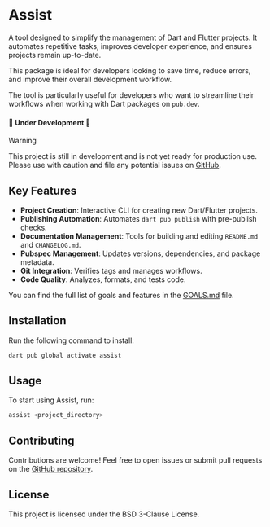 # Assist

A tool designed to simplify the management of
Dart and Flutter projects. It automates repetitive tasks, improves
developer experience, and ensures projects remain up-to-date.

This package is ideal for developers looking to save time, reduce errors,
and improve their overall development workflow.

The tool is particularly useful for developers who want to streamline
their workflows when working with Dart packages on `pub.dev`.

#### 🚧 Under Development 🚧
> [!WARNING]
> This project is still in development and is not yet ready for production use.  
> Please use with caution and file any potential issues on [GitHub](https://github.com/salah-rashad/assist/issues).

## Key Features

- **Project Creation**: Interactive CLI for creating new Dart/Flutter projects.
- **Publishing Automation**: Automates `dart pub publish` with pre-publish checks.
- **Documentation Management**: Tools for building and editing `README.md` and `CHANGELOG.md`.
- **Pubspec Management**: Updates versions, dependencies, and package metadata.
- **Git Integration**: Verifies tags and manages workflows.
- **Code Quality**: Analyzes, formats, and tests code.

You can find the full list of goals and features in
the [GOALS.md](https://github.com/salah-rashad/assist/blob/main/GOALS.md) file.

## Installation

Run the following command to install:

```bash
dart pub global activate assist
```

## Usage

To start using Assist, run:

```bash
assist <project_directory>
```

## Contributing

Contributions are welcome! Feel free to open issues or submit pull requests
on the [GitHub repository](https://github.com/salah-rashad/assist).

## License

This project is licensed under the BSD 3-Clause License.
